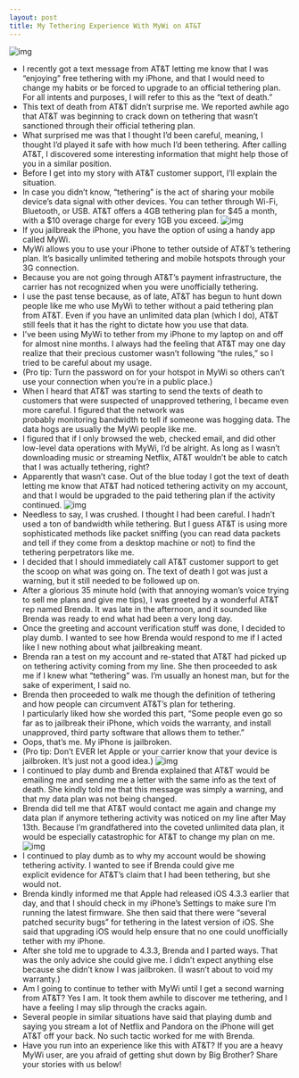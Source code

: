 ```yaml
---
layout: post
title: My Tethering Experience With MyWi on AT&T
---
```

![img](http://media.idownloadblog.com/wp-content/uploads/2011/05/att-iphone-tethering-letter-e1304554221453.jpeg)
* I recently got a text message from AT&T letting me know that I was “enjoying” free tethering with my iPhone, and that I would need to change my habits or be forced to upgrade to an official tethering plan. For all intents and purposes, I will refer to this as the “text of death.”
* This text of death from AT&T didn’t surprise me. We reported awhile ago that AT&T was beginning to crack down on tethering that wasn’t sanctioned through their official tethering plan.
* What surprised me was that I thought I’d been careful, meaning, I thought I’d played it safe with how much I’d been tethering. After calling AT&T, I discovered some interesting information that might help those of you in a similar position.
* Before I get into my story with AT&T customer support, I’ll explain the situation.
* In case you didn’t know, “tethering” is the act of sharing your mobile device’s data signal with other devices. You can tether through Wi-Fi, Bluetooth, or USB. AT&T offers a 4GB tethering plan for $45 a month, with a $10 overage charge for every 1GB you exceed.
![img](http://media.idownloadblog.com/wp-content/uploads/2011/05/MyWi-Promo-Banner-e1304557847431.jpeg)
* If you jailbreak the iPhone, you have the option of using a handy app called MyWi.
* MyWi allows you to use your iPhone to tether outside of AT&T’s tethering plan. It’s basically unlimited tethering and mobile hotspots through your 3G connection.
* Because you are not going through AT&T’s payment infrastructure, the carrier has not recognized when you were unofficially tethering.
* I use the past tense because, as of late, AT&T has begun to hunt down people like me who use MyWi to tether without a paid tethering plan from AT&T. Even if you have an unlimited data plan (which I do), AT&T still feels that it has the right to dictate how you use that data.
* I’ve been using MyWi to tether from my iPhone to my laptop on and off for almost nine months. I always had the feeling that AT&T may one day realize that their precious customer wasn’t following “the rules,” so I tried to be careful about my usage.
* (Pro tip: Turn the password on for your hotspot in MyWi so others can’t use your connection when you’re in a public place.)
* When I heard that AT&T was starting to send the texts of death to customers that were suspected of unapproved tethering, I became even more careful. I figured that the network was probably monitoring bandwidth to tell if someone was hogging data. The data hogs are usually the MyWi people like me.
* I figured that if I only browsed the web, checked email, and did other low-level data operations with MyWi, I’d be alright. As long as I wasn’t downloading music or streaming Netflix, AT&T wouldn’t be able to catch that I was actually tethering, right?
* Apparently that wasn’t case. Out of the blue today I got the text of death letting me know that AT&T had noticed tethering activity on my account, and that I would be upgraded to the paid tethering plan if the activity continued.
![img](http://media.idownloadblog.com/wp-content/uploads/2011/05/ATT-tethering-text-of-death.png)
* Needless to say, I was crushed. I thought I had been careful. I hadn’t used a ton of bandwidth while tethering. But I guess AT&T is using more sophisticated methods like packet sniffing (you can read data packets and tell if they come from a desktop machine or not) to find the tethering perpetrators like me.
* I decided that I should immediately call AT&T customer support to get the scoop on what was going on. The text of death I got was just a warning, but it still needed to be followed up on.
* After a glorious 35 minute hold (with that annoying woman’s voice trying to sell me plans and give me tips), I was greeted by a wonderful AT&T rep named Brenda. It was late in the afternoon, and it sounded like Brenda was ready to end what had been a very long day.
* Once the greeting and account verification stuff was done, I decided to play dumb. I wanted to see how Brenda would respond to me if I acted like I new nothing about what jailbreaking meant.
* Brenda ran a test on my account and re-stated that AT&T had picked up on tethering activity coming from my line. She then proceeded to ask me if I knew what “tethering” was. I’m usually an honest man, but for the sake of experiment, I said no.
* Brenda then proceeded to walk me though the definition of tethering and how people can circumvent AT&T’s plan for tethering. I particularly liked how she worded this part, “Some people even go so far as to jailbreak their iPhone, which voids the warranty, and install unapproved, third party software that allows them to tether.”
* Oops, that’s me. My iPhone is jailbroken.
* (Pro tip: Don’t EVER let Apple or your carrier know that your device is jailbroken. It’s just not a good idea.)
![img](http://media.idownloadblog.com/wp-content/uploads/2011/02/MyWi-On-Demand.png)
* I continued to play dumb and Brenda explained that AT&T would be emailing me and sending me a letter with the same info as the text of death. She kindly told me that this message was simply a warning, and that my data plan was not being changed.
* Brenda did tell me that AT&T would contact me again and change my data plan if anymore tethering activity was noticed on my line after May 13th. Because I’m grandfathered into the coveted unlimited data plan, it would be especially catastrophic for AT&T to change my plan on me.
![img](http://media.idownloadblog.com/wp-content/uploads/2011/02/MyWi-Set-and-Forget-e1296873204402.png)
* I continued to play dumb as to why my account would be showing tethering activity. I wanted to see if Brenda could give me explicit evidence for AT&T’s claim that I had been tethering, but she would not.
* Brenda kindly informed me that Apple had released iOS 4.3.3 earlier that day, and that I should check in my iPhone’s Settings to make sure I’m running the latest firmware. She then said that there were “several patched security bugs” for tethering in the latest version of iOS. She said that upgrading iOS would help ensure that no one could unofficially tether with my iPhone.
* After she told me to upgrade to 4.3.3, Brenda and I parted ways. That was the only advice she could give me. I didn’t expect anything else because she didn’t know I was jailbroken. (I wasn’t about to void my warranty.)
* Am I going to continue to tether with MyWi until I get a second warning from AT&T? Yes I am. It took them awhile to discover me tethering, and I have a feeling I may slip through the cracks again.
* Several people in similar situations have said that playing dumb and saying you stream a lot of Netflix and Pandora on the iPhone will get AT&T off your back. No such tactic worked for me with Brenda.
* Have you run into an experience like this with AT&T? If you are a heavy MyWi user, are you afraid of getting shut down by Big Brother? Share your stories with us below!

